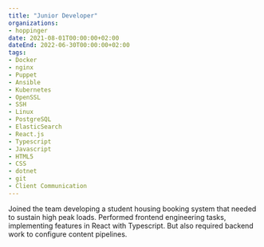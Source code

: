 ```yaml
---
title: "Junior Developer"
organizations:
- hoppinger
date: 2021-08-01T00:00:00+02:00
dateEnd: 2022-06-30T00:00:00+02:00
tags:
- Docker
- nginx
- Puppet
- Ansible
- Kubernetes
- OpenSSL
- SSH
- Linux
- PostgreSQL
- ElasticSearch
- React.js
- Typescript
- Javascript
- HTML5
- CSS
- dotnet
- git
- Client Communication
---
```


Joined the team developing a student housing booking system that needed to sustain high peak loads. Performed frontend engineering tasks, implementing features in React with Typescript. But also required backend work to configure content pipelines.
